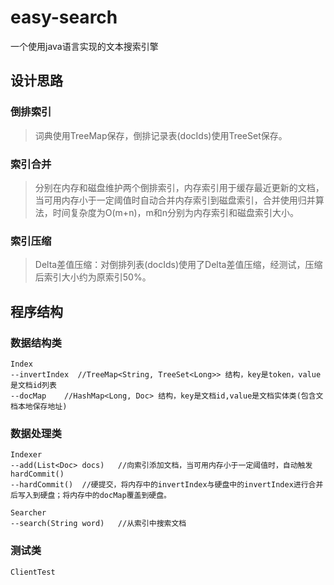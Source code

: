 # easy-search
一个使用java语言实现的文本搜索引擎

## 设计思路
### 倒排索引
> 词典使用TreeMap保存，倒排记录表(docIds)使用TreeSet保存。
### 索引合并
> 分别在内存和磁盘维护两个倒排索引，内存索引用于缓存最近更新的文档，当可用内存小于一定阈值时自动合并内存索引到磁盘索引，合并使用归并算法，时间复杂度为O(m+n)，m和n分别为内存索引和磁盘索引大小。
### 索引压缩
> Delta差值压缩：对倒排列表(docIds)使用了Delta差值压缩，经测试，压缩后索引大小约为原索引50%。


## 程序结构
### 数据结构类
	Index
	--invertIndex  //TreeMap<String, TreeSet<Long>> 结构，key是token，value是文档id列表
	--docMap    //HashMap<Long, Doc> 结构，key是文档id,value是文档实体类(包含文档本地保存地址)
### 数据处理类
	Indexer
	--add(List<Doc> docs)   //向索引添加文档，当可用内存小于一定阈值时，自动触发hardCommit()
	--hardCommit()  //硬提交，将内存中的invertIndex与硬盘中的invertIndex进行合并后写入到硬盘；将内存中的docMap覆盖到硬盘。

	Searcher
	--search(String word)   //从索引中搜索文档
### 测试类
	ClientTest

